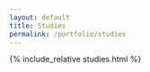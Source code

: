 ```yaml
---
layout: default
title: Studies
permalink: /portfolio/studies
---
```


<div class="row listrecent">
{% include_relative studies.html %}
</div>
